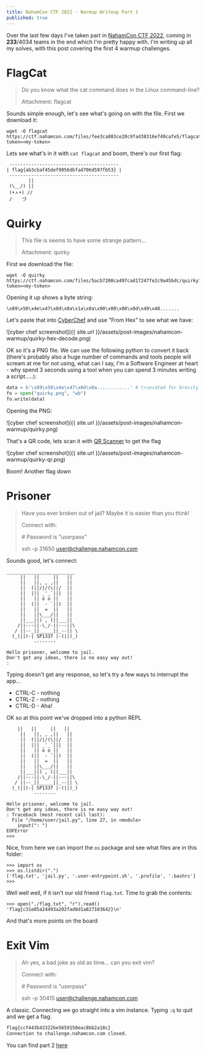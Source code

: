 ```yaml
---
title: NahamCon CTF 2022 - Warmup Writeup Part 1
published: true
---
```


Over the last few days I've taken part in [NahamCon CTF 2022](https://ctf.nahamcon.com/), coming in **233**/4034 teams in the end which I'm pretty happy with.  I'm writing up all my solves, with this post covering the first 4 warmup challenges.

# FlagCat

> Do you know what the cat command does in the Linux command-line?
> 
> Attachment: flagcat

Sounds simple enough, let's see what's going on with the file.  First we download it:

```
wget -O flagcat https://ctf.nahamcon.com/files/fee3ca803ce20c9fad38316e749cafe5/flagcat?token=<my-token>
```

Lets see what's in it with `cat flagcat` and boom, there's our first flag:

```
 ---------------------------------------- 
| flag{ab3cbaf45def9056dbfad706d597fb53} |
 ----------------------------------------
        ||
 (\__/) ||
 (•ㅅ•) //
 / 　 づ

```

# Quirky

> This file is seems to have some strange pattern...
> 
> Attachment: quirky

First we download the file:
```
wget -O quirky https://ctf.nahamcon.com/files/5acb7200ca497cad17247fe2c9a45bdc/quirky?token=<my-token>
```
Opening it up shows a byte string:
```
\x89\x50\x4e\x47\x0d\x0a\x1a\x0a\x00\x00\x00\x0d\x49\x48.......
```
Let's paste that into [CyberChef](https://cyberchef.org/) and use "From Hex" to see what we have:

![cyber chef screenshot]({{ site.url }}/assets/post-images/nahamcon-warmup/quirky-hex-decode.png)

OK so it's a PNG file.  We can use the following python to convert it back (there's probably also a huge number of commands and tools people will scream at me for not using, what can I say, I'm a Software Engineer at heart - why spend 3 seconds using a tool when you can spend 3 minutes writing a script.....):

```python
data = b'\x89\x50\x4e\x47\x0d\x0a............' # truncated for brevity
fo = open("quirky.png", "wb")
fo.write(data)
```

Opening the PNG:

![cyber chef screenshot]({{ site.url }}/assets/post-images/nahamcon-warmup/quirky.png)

That's a QR code, lets scan it with [QR Scanner](https://www.qrscanner.org/scan-qr-code-from-image) to get the flag

![cyber chef screenshot]({{ site.url }}/assets/post-images/nahamcon-warmup/quirky-qr.png)

Boom! Another flag down

# Prisoner

> Have you ever broken out of jail? Maybe it is easier than you think!
> 
> Connect with:
> 
> \# Password is "userpass"
> 
> ssh -p 31650 user@challenge.nahamcon.com

Sounds good, let's connect:

```
_________________________
     ||   ||     ||   ||
     ||   ||, , ,||   ||
     ||  (||/|/(\||/  ||
     ||  ||| _'_`|||  ||
     ||   || o o ||   ||
     ||  (||  - `||)  ||
     ||   ||  =  ||   ||
     ||   ||\___/||   ||
     ||___||) , (||___||
    /||---||-\_/-||---||\
   / ||--_||_____||_--|| \
  (_(||)-| SP1337 |-(||)_)
          --------

Hello prisoner, welcome to jail.
Don't get any ideas, there is no easy way out!
: 

```

Typing doesn't get any response, so let's try a few ways to interrupt the app...
- CTRL-C - nothing
- CTRL-Z - nothing
- CTRL-D - Aha!

OK so at this point we've dropped into a python REPL

```
    ||   ||     ||   ||
     ||   ||, , ,||   ||
     ||  (||/|/(\||/  ||
     ||  ||| _'_`|||  ||
     ||   || o o ||   ||
     ||  (||  - `||)  ||
     ||   ||  =  ||   ||
     ||   ||\___/||   ||
     ||___||) , (||___||
    /||---||-\_/-||---||\
   / ||--_||_____||_--|| \
  (_(||)-| SP1337 |-(||)_)
          --------

Hello prisoner, welcome to jail.
Don't get any ideas, there is no easy way out!
: Traceback (most recent call last):
  File "/home/user/jail.py", line 27, in <module>
    input(": ")
EOFError
>>> 

```

Nice, from here we can import the `os` package and see what files are in this folder:

```
>>> import os
>>> os.listdir(".")
['flag.txt', 'jail.py', '.user-entrypoint.sh', '.profile', '.bashrc']
>>> 

```

Well well well, if it isn't our old friend `flag.txt`.  Time to grab the contents:

```
>>> open("./flag.txt", "r").read()
'flag{c31e05a24493a202fad0d1a827103642}\n'
```

And that's more points on the board

# Exit Vim

> Ah yes, a bad joke as old as time... can you exit vim?
> 
> Connect with:
> 
> \# Password is "userpass"
> 
> ssh -p 30415 user@challenge.nahamcon.com

A classic.  Connecting we go straight into a vim instance.  Typing `:q` to quit and we get a flag.

```bash
flag{ccf443b43322be5659150eac8bb2a18c}
Connection to challenge.nahamcon.com closed.
```

You can find part 2 [here](https://ruddles.github.io/NahamCon-CTF-2022-Warmup-2)
